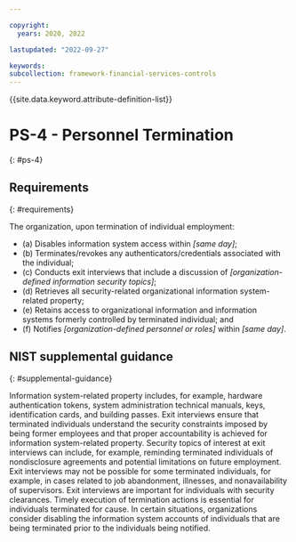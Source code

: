 ```yaml
---

copyright:
  years: 2020, 2022

lastupdated: "2022-09-27"

keywords: 
subcollection: framework-financial-services-controls
---
```


{{site.data.keyword.attribute-definition-list}}

         
# PS-4 - Personnel Termination
{: #ps-4}

## Requirements
{: #requirements}

The organization, upon termination of individual employment:

- (a) Disables information system access within _[same day]_;
- (b) Terminates/revokes any authenticators/credentials associated with the individual;
- (c) Conducts exit interviews that include a discussion of _[organization-defined information security topics]_;
- (d) Retrieves all security-related organizational information system-related property;
- (e) Retains access to organizational information and information systems formerly controlled by terminated individual; and
- (f) Notifies _[organization-defined personnel or roles]_ within _[same day]_.

## NIST supplemental guidance
{: #supplemental-guidance}

Information system-related property includes, for example, hardware authentication tokens, system administration technical manuals, keys, identification cards, and building passes. Exit interviews ensure that terminated individuals understand the security constraints imposed by being former employees and that proper accountability is achieved for information system-related property. Security topics of interest at exit interviews can include, for example, reminding terminated individuals of nondisclosure agreements and potential limitations on future employment. Exit interviews may not be possible for some terminated individuals, for example, in cases related to job abandonment, illnesses, and nonavailability of supervisors. Exit interviews are important for individuals with security clearances. Timely execution of termination actions is essential for individuals terminated for cause. In certain situations, organizations consider disabling the information system accounts of individuals that are being terminated prior to the individuals being notified.



